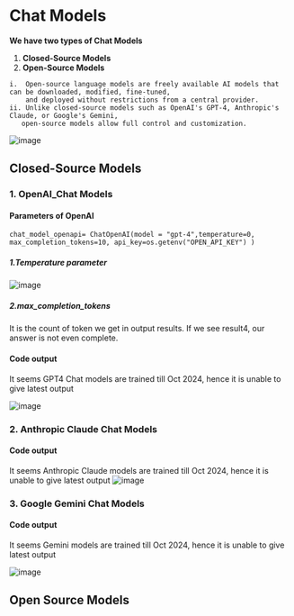 # Chat Models

******We have two types of Chat Models******
1. **Closed-Source Models**
2. **Open-Source Models**

```
i.  Open-source language models are freely available AI models that can be downloaded, modified, fine-tuned,
    and deployed without restrictions from a central provider. 
ii. Unlike closed-source models such as OpenAI's GPT-4, Anthropic's Claude, or Google's Gemini,
   open-source models allow full control and customization.
```
   ![image](https://github.com/user-attachments/assets/88eaa75e-b769-41b4-99a5-8e5333d07ac7)


## Closed-Source Models 

### 1. OpenAI_Chat Models 
#### Parameters of OpenAI

```chat_model_openapi= ChatOpenAI(model = "gpt-4",temperature=0, max_completion_tokens=10, api_key=os.getenv("OPEN_API_KEY") )```

##### 1.Temperature parameter
![image](https://github.com/user-attachments/assets/e8ead1c5-4c49-4b84-a92e-58c178741a09)

##### 2.max_completion_tokens
It is the count of token we get in output results. If we see result4, our answer is not even complete.

#### Code output
It seems GPT4 Chat models are trained till Oct 2024, hence it is unable to give latest output

![image](https://github.com/user-attachments/assets/bf639bb8-6c41-46e7-8d95-1203dd6acf45)

### 2. Anthropic Claude Chat Models

#### Code output
It seems Anthropic Claude models are trained till Oct 2024, hence it is unable to give latest output
![image](https://github.com/user-attachments/assets/02323657-6b36-4b20-8451-08dbd15cd67c)

### 3. Google Gemini Chat Models

#### Code output
It seems Gemini models are trained till Oct 2024, hence it is unable to give latest output

![image](https://github.com/user-attachments/assets/e2fc60f6-39c9-44a9-b049-4394745ecb8a)

## Open Source Models 

